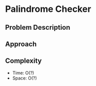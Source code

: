 # Palindrome Checker

## Problem Description
<!-- Copy the problem description here -->

## Approach
<!-- Describe your approach -->

## Complexity
- Time: O(?)
- Space: O(?)
